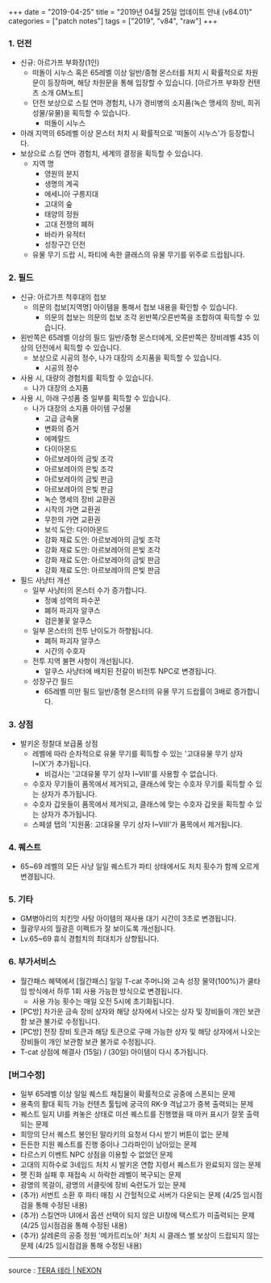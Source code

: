 +++
date = "2019-04-25"
title = "2019년 04월 25일 업데이트 안내 (v84.01)"
categories = ["patch notes"]
tags = ["2019", "v84", "raw"]
+++

### 1. 던전
- 신규: 아르가프 부화장(1인)
  - 떠돌이 시누스 혹은 65레벨 이상 일반/중형 몬스터를 처치 시 확률적으로 차원문이 등장하며, 해당 차원문을 통해 입장할 수 있습니다. [아르가프 부화장 컨텐츠 소개 GM노트]
  - 던전 보상으로 스킬 연마 경험치, 나가 경비병의 소지품(녹슨 맹세의 장비, 희귀 성물/유물)을 획득할 수 있습니다.
    - 떠돌이 시누스
- 아래 지역의 65레벨 이상 몬스터 처치 시 확률적으로 '떠돌이 시누스'가 등장합니다.
- 보상으로 스킬 연마 경험치, 세계의 결정을 획득할 수 있습니다.
  - 지역 명
    - 영원의 분지
    - 생명의 계곡
    - 에세니아 구릉지대
    - 고대의 숲
    - 태양의 정원
    - 고대 전쟁의 폐허
    - 바라카 유적터
    - 성장구간 던전
  - 유물 무기 드랍 시, 파티에 속한 클래스의 유물 무기를 위주로 드랍됩니다.

### 2. 필드
- 신규: 아르가프 척후대의 첩보
  - 의문의 첩보[지역명] 아이템을 통해서 첩보 내용을 확인할 수 있습니다.
    - 의문의 첩보는 의문의 첩보 조각 왼반쪽/오른반쪽을 조합하여 획득할 수 있습니다.
- 왼반쪽은 65레벨 이상의 필드 일반/중형 몬스터에게, 오른반쪽은 장비레벨 435 이상의 던전에서 획득할 수 있습니다.
  - 보상으로 시공의 정수, 나가 대장의 소지품을 획득할 수 있습니다.
    - 시공의 정수
- 사용 시, 대량의 경험치를 획득할 수 있습니다.
  - 나가 대장의 소지품
- 사용 시, 아래 구성품 중 일부를 획득할 수 있습니다.
  - 나가 대장의 소지품 아이템 구성물
    - 고급 금속물
    - 변화의 증거
    - 에메랄드
    - 다이아몬드
    - 아르보레아의 금빛 조각
    - 아르보레아의 은빛 조각
    - 아르보레아의 금빛 판금
    - 아르보레아의 은빛 판금
    - 녹슨 맹세의 장비 교환권
    - 시작의 가면 교환권
    - 무한의 가면 교환권
    - 보석 도안: 다이아몬드
    - 강화 재료 도안: 아르보레아의 금빛 조각
    - 강화 재료 도안: 아르보레아의 은빛 조각
    - 강화 재료 도안: 아르보레아의 금빛 판금
    - 강화 재료 도안: 아르보레아의 은빛 판금
- 필드 사냥터 개선
  - 일부 사냥터의 몬스터 수가 증가합니다.
    - 정예 성역의 파수꾼
    - 폐허 파괴자 알쿠스
    - 검은불꽃 알쿠스
  - 일부 몬스터의 전투 난이도가 하향됩니다.
    - 폐허 파괴자 알쿠스
    - 시간의 수호자
  - 전투 지역 불편 사항이 개선됩니다.
    - 알쿠스 사냥터에 배치된 전갈이 비전투 NPC로 변경됩니다.
  - 성장구간 필드
    - 65레벨 미만 필드 일반/중형 몬스터의 유물 무기 드랍률이 3배로 증가합니다.

### 3. 상점
- 발키온 정찰대 보급품 상점
  - 레벨에 따라 순차적으로 유물 무기를 획득할 수 있는 '고대유물 무기 상자 I~IX'가 추가됩니다.
    - 비검사는 '고대유물 무기 상자 I~VIII'를 사용할 수 없습니다.
  - 수호자 무기들이 품목에서 제거되고, 클래스에 맞는 수호자 무기를 획득할 수 있는 상자가 추가됩니다.
  - 수호자 갑옷들이 품목에서 제거되고, 클래스에 맞는 수호자 갑옷을 획득할 수 있는 상자가 추가됩니다.
  - 스페셜 탭의 '지원품: 고대유물 무기 상자 I~VIII'가 품목에서 제거됩니다.

### 4. 퀘스트
- 65~69 레벨의 모든 사냥 일일 퀘스트가 파티 상태에서도 처치 횟수가 함께 오르게 변경됩니다.

### 5. 기타
- GM병아리의 치킨맛 사탕 아이템의 재사용 대기 시간이 3초로 변경됩니다.
- 월광무사의 월광흔 이펙트가 잘 보이도록 개선됩니다.
- Lv.65~69 휴식 경험치의 최대치가 상향됩니다.

### 6. 부가서비스
- 월간패스 혜택에서 [월간패스] 일일 T-cat 주머니와 고속 성장 물약(100%)가 쿨타임 방식에서 하루 1회 사용 가능한 방식으로 변경됩니다.
  - 사용 가능 횟수는 매일 오전 5시에 초기화됩니다.
- [PC방] 차가운 금속 장비 상자와 해당 상자에서 나오는 상자 및 장비들이 개인 보관함 보관 불가로 수정됩니다.
- [PC방] 전장 장비 토큰과 해당 토큰으로 구매 가능한 상자 및 해당 상자에서 나오는 장비들이 개인 보관함 보관 불가로 수정됩니다.
- T-cat 상점에 해결사 (15일) / (30일) 아이템이 다시 추가됩니다.

### [버그수정]
- 일부 65레벨 이상 일일 퀘스트 채집물이 확률적으로 공중에 스폰되는 문제
- 용족의 활대 획득 가능 컨텐츠 툴팁에 궁극의 RK-9 격납고가 중복 출력되는 문제
- 퀘스트 일지 UI를 켜놓은 상태로 미션 퀘스트를 진행했을 때 마커 표시가 잘못 출력되는 문제
- 희망의 단서 퀘스트 봉인된 말라키의 요청서 다시 받기 버튼이 없는 문제
- 든든한 지원 퀘스트를 진행 중이나 그라파인이 남아있는 문제
- 타르스키 이벤트 NPC 상점을 이용할 수 없었던 문제
- 고대의 지하수로 3네임드 처치 시 발키온 연합 지령서 퀘스트가 완료되지 않는 문제
- 펫 진화 실패 후 재접속 시 하락한 레벨이 복구되는 문제
- 광명의 목걸이, 광명의 서클릿에 장비 숙련도가 있는 문제
- (추가) 서번트 소환 후 파티 매칭 시 간헐적으로 서버가 다운되는 문제 (4/25 임시점검을 통해 수정된 내용)
- (추가) 스킬연마 UI에서 옵션 선택이 되지 않은 UI창에 텍스트가 미출력되는 문제 (4/25 임시점검을 통해 수정된 내용)
- (추가) 살레론의 공중 정원 '메카트리노아' 처치 시 클래스 별 보상이 드랍되지 않는 문제 (4/25 임시점검을 통해 수정된 내용)

----

source : [TERA 테라 | NEXON](http://tera.nexon.com/news/update/view.aspx?n4articlesn=390)
